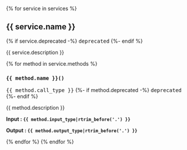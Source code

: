 {% for service in services %}
## {{ service.name }}

{% if service.deprecated -%}
<kbd>deprecated</kbd>
{%- endif %}

{{ service.description }}

{% for method in service.methods %}
### `{{ method.name }}()`

<kbd>{{ method.call_type }}</kbd>
{%- if method.deprecated -%}
<kbd>deprecated</kbd>
{%- endif %}

{{ method.description }}

**Input : `{{ method.input_type|rtrim_before('.') }}`**

**Output : `{{ method.output_type|rtrim_before('.') }}`**

{% endfor %}
{% endfor %}
